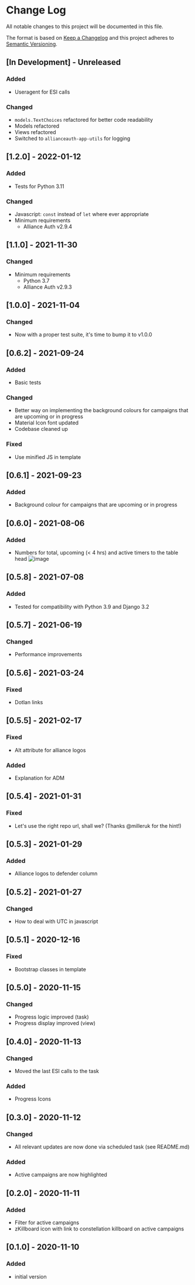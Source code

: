 # Change Log

All notable changes to this project will be documented in this file.

The format is based on [Keep a Changelog](http://keepachangelog.com/)
and this project adheres to [Semantic Versioning](http://semver.org/).


## [In Development] - Unreleased

### Added

- Useragent for ESI calls

### Changed

- `models.TextChoices` refactored for better code readability
- Models refactored
- Views refactored
- Switched to `allianceauth-app-utils` for logging


## [1.2.0] - 2022-01-12

### Added

- Tests for Python 3.11

### Changed

- Javascript: `const` instead of `let` where ever appropriate
- Minimum requirements
  - Alliance Auth v2.9.4


## [1.1.0] - 2021-11-30

### Changed

- Minimum requirements
  - Python 3.7
  - Alliance Auth v2.9.3


## [1.0.0] - 2021-11-04

### Changed

- Now with a proper test suite, it's time to bump it to v1.0.0


## [0.6.2] - 2021-09-24

### Added

- Basic tests

### Changed

- Better way on implementing the background colours for campaigns that are upcoming
  or in progress
- Material Icon font updated
- Codebase cleaned up

### Fixed

- Use minified JS in template


## [0.6.1] - 2021-09-23

### Added

- Background colour for campaigns that are upcoming or in progress


## [0.6.0] - 2021-08-06

### Added

- Numbers for total, upcoming (< 4 hrs) and active timers to the table head
  ![image](https://user-images.githubusercontent.com/2989985/128572686-b01869c4-005e-4141-a28f-7bd286c301f0.png)


## [0.5.8] - 2021-07-08

### Added

- Tested for compatibility with Python 3.9 and Django 3.2


## [0.5.7] - 2021-06-19

### Changed

- Performance improvements


## [0.5.6] - 2021-03-24

### Fixed

- Dotlan links


## [0.5.5] - 2021-02-17

### Fixed

- Alt attribute for alliance logos

### Added

- Explanation for ADM


## [0.5.4] - 2021-01-31

### Fixed

- Let's use the right repo url, shall we? (Thanks @milleruk for the hint!)


## [0.5.3] - 2021-01-29

### Added

- Alliance logos to defender column


## [0.5.2] - 2021-01-27

### Changed

- How to deal with UTC in javascript



## [0.5.1] - 2020-12-16

### Fixed

- Bootstrap classes in template


## [0.5.0] - 2020-11-15

### Changed

- Progress logic improved (task)
- Progress display improved (view)


## [0.4.0] - 2020-11-13

### Changed

- Moved the last ESI calls to the task

### Added

- Progress Icons


## [0.3.0] - 2020-11-12

### Changed

- All relevant updates are now done via scheduled task (see README.md)

### Added

- Active campaigns are now highlighted


## [0.2.0] - 2020-11-11

### Added

- Filter for active campaigns
- zKillboard icon with link to constellation killboard on active campaigns


## [0.1.0] - 2020-11-10

### Added

- initial version
